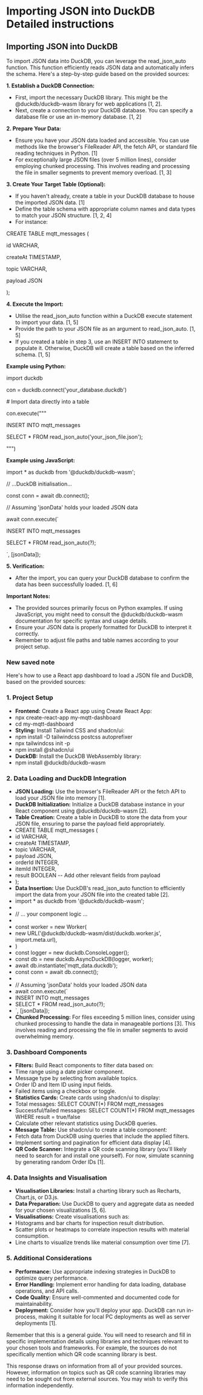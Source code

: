 # Importing JSON into DuckDB Detailed instructions

## Importing JSON into DuckDB

To import JSON data into DuckDB, you can leverage the read\_json\_auto function. This function efficiently reads JSON data and automatically infers the schema. Here's a step-by-step guide based on the provided sources:

**1. Establish a DuckDB Connection:**
  
- First, import the necessary DuckDB library. This might be the @duckdb/duckdb-wasm library for web applications \[1, 2].
- Next, create a connection to your DuckDB database. You can specify a database file or use an in-memory database. \[1, 2]

**2. Prepare Your Data:**

- Ensure you have your JSON data loaded and accessible. You can use methods like the browser's FileReader API, the fetch API, or standard file reading techniques in Python. \[1]
- For exceptionally large JSON files (over 5 million lines), consider employing chunked processing. This involves reading and processing the file in smaller segments to prevent memory overload. \[1, 3]

**3. Create Your Target Table (Optional):**

- If you haven't already, create a table in your DuckDB database to house the imported JSON data. \[1]
- Define the table schema with appropriate column names and data types to match your JSON structure. \[1, 2, 4]
- For instance:

CREATE TABLE mqtt\_messages (

id VARCHAR,

createAt TIMESTAMP,

topic VARCHAR,

payload JSON

);

**4. Execute the Import:**

- Utilise the read\_json\_auto function within a DuckDB execute statement to import your data. \[1, 5]
- Provide the path to your JSON file as an argument to read\_json\_auto. \[1, 5]
- If you created a table in step 3, use an INSERT INTO statement to populate it. Otherwise, DuckDB will create a table based on the inferred schema. \[1, 5]

**Example using Python:**

import duckdb

con = duckdb.connect('your\_database.duckdb')

\# Import data directly into a table

con.execute("""

INSERT INTO mqtt\_messages

SELECT \* FROM read\_json\_auto('your\_json\_file.json');

""")

**Example using JavaScript:**

import \* as duckdb from '@duckdb/duckdb-wasm';

// ...DuckDB initialisation...

const conn = await db.connect();

// Assuming 'jsonData' holds your loaded JSON data

await conn.execute(\`

INSERT INTO mqtt\_messages

SELECT \* FROM read\_json\_auto(?);

\`, \[jsonData]);

**5. Verification:**

- After the import, you can query your DuckDB database to confirm the data has been successfully loaded. \[1, 6]

**Important Notes:**

- The provided sources primarily focus on Python examples. If using JavaScript, you might need to consult the @duckdb/duckdb-wasm documentation for specific syntax and usage details.
- Ensure your JSON data is properly formatted for DuckDB to interpret it correctly.
- Remember to adjust file paths and table names according to your project setup.

### New saved note

Here's how to use a React app dashboard to load a JSON file and DuckDB, based on the provided sources:

### **1. Project Setup**

- **Frontend:** Create a React app using Create React App:
- npx create-react-app my-mqtt-dashboard
- cd my-mqtt-dashboard
- **Styling:** Install Tailwind CSS and shadcn/ui:
- npm install -D tailwindcss postcss autoprefixer
- npx tailwindcss init -p
- npm install @shadcn/ui
- **DuckDB:** Install the DuckDB WebAssembly library:
- npm install @duckdb/duckdb-wasm

### **2. Data Loading and DuckDB Integration**

- **JSON Loading:** Use the browser's FileReader API or the fetch API to load your JSON file into memory \[1].
- **DuckDB Initialization:** Initialize a DuckDB database instance in your React component using @duckdb/duckdb-wasm \[2].
- **Table Creation:** Create a table in DuckDB to store the data from your JSON file, ensuring to parse the payload field appropriately.
- CREATE TABLE mqtt\_messages (
- id VARCHAR,
- createAt TIMESTAMP,
- topic VARCHAR,
- payload JSON,
- orderId INTEGER,
- itemId INTEGER,
- result BOOLEAN -- Add other relevant fields from payload
- );
- **Data Insertion:** Use DuckDB's read\_json\_auto function to efficiently import the data from your JSON file into the created table \[2].
- import \* as duckdb from '@duckdb/duckdb-wasm';
-
- // ... your component logic ...
-
- const worker = new Worker(
- new URL('@duckdb/duckdb-wasm/dist/duckdb.worker.js', import.meta.url),
- )
- const logger = new duckdb.ConsoleLogger();
- const db = new duckdb.AsyncDuckDB(logger, worker);
- await db.instantiate('mqtt\_data.duckdb');
- const conn = await db.connect();
-
- // Assuming 'jsonData' holds your loaded JSON data
- await conn.execute(\`
- INSERT INTO mqtt\_messages
- SELECT \* FROM read\_json\_auto(?);
- \`, \[jsonData]);
- **Chunked Processing:** For files exceeding 5 million lines, consider using chunked processing to handle the data in manageable portions \[3]. This involves reading and processing the file in smaller segments to avoid overwhelming memory.

### **3. Dashboard Components**

- **Filters:** Build React components to filter data based on:
- Time range using a date picker component.
- Message type by selecting from available topics.
- Order ID and Item ID using input fields.
- Failed items using a checkbox or toggle.
- **Statistics Cards:** Create cards using shadcn/ui to display:
- Total messages: SELECT COUNT(\*) FROM mqtt\_messages
- Successful/failed messages: SELECT COUNT(\*) FROM mqtt\_messages WHERE result = true/false
- Calculate other relevant statistics using DuckDB queries.
- **Message Table:** Use shadcn/ui to create a table component:
- Fetch data from DuckDB using queries that include the applied filters.
- Implement sorting and pagination for efficient data display \[4].
- **QR Code Scanner:** Integrate a QR code scanning library (you'll likely need to search for and install one yourself). For now, simulate scanning by generating random Order IDs \[1].

### **4. Data Insights and Visualisation**

- **Visualisation Libraries:** Install a charting library such as Recharts, Chart.js, or D3.js.
- **Data Preparation:** Use DuckDB to query and aggregate data as needed for your chosen visualizations \[5, 6].
- **Visualisations:** Create visualisations such as:
- Histograms and bar charts for inspection result distribution.
- Scatter plots or heatmaps to correlate inspection results with material consumption.
- Line charts to visualize trends like material consumption over time \[7].

### **5. Additional Considerations**

- **Performance:** Use appropriate indexing strategies in DuckDB to optimize query performance.
- **Error Handling:** Implement error handling for data loading, database operations, and API calls.
- **Code Quality:** Ensure well-commented and documented code for maintainability.
- **Deployment:** Consider how you'll deploy your app. DuckDB can run in-process, making it suitable for local PC deployments as well as server deployments \[1].

Remember that this is a general guide. You will need to research and fill in specific implementation details using libraries and techniques relevant to your chosen tools and frameworks. For example, the sources do not specifically mention which QR code scanning library is best.

This response draws on information from all of your provided sources. However, information on topics such as QR code scanning libraries may need to be sought out from external sources. You may wish to verify this information independently.

